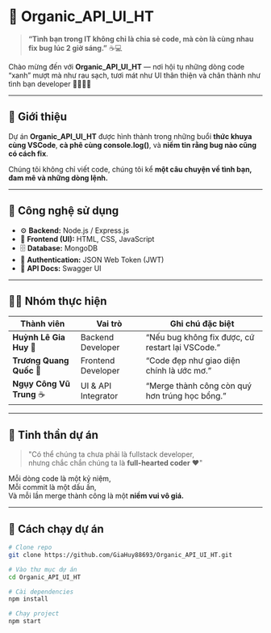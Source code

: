 # 💚 Organic_API_UI_HT

> **“Tình bạn trong IT không chỉ là chia sẻ code, mà còn là cùng nhau fix bug lúc 2 giờ sáng.”** ☕💻  

Chào mừng đến với **Organic_API_UI_HT** — nơi hội tụ những dòng code “xanh” mượt mà như rau sạch, tươi mát như UI thân thiện và chân thành như tình bạn developer 🧑‍💻👩‍💻  

---

## 🌱 Giới thiệu

Dự án **Organic_API_UI_HT** được hình thành trong những buổi **thức khuya cùng VSCode**, **cà phê cùng console.log()**, và **niềm tin rằng bug nào cũng có cách fix**.

Chúng tôi không chỉ viết code, chúng tôi kể **một câu chuyện về tình bạn, đam mê và những dòng lệnh.**

---

## 🔧 Công nghệ sử dụng

- ⚙️ **Backend:** Node.js / Express.js  
- 🌿 **Frontend (UI):** HTML, CSS, JavaScript  
- 🗄️ **Database:** MongoDB  
- 🔐 **Authentication:** JSON Web Token (JWT)  
- 📘 **API Docs:** Swagger UI  

---

## 👨‍💻 Nhóm thực hiện

| Thành viên | Vai trò | Ghi chú đặc biệt |
|-------------|----------|------------------|
| **Huỳnh Lê Gia Huy** 💚 | Backend Developer | “Nếu bug không fix được, cứ restart lại VSCode.” |
| **Trương Quang Quốc** 🌿 | Frontend Developer | “Code đẹp như giao diện chính là ước mơ.” |
| **Ngụy Công Vũ Trung** ☕ | UI & API Integrator | “Merge thành công còn quý hơn trúng học bổng.” |

---

## 💬 Tinh thần dự án

> "Có thể chúng ta chưa phải là fullstack developer,  
> nhưng chắc chắn chúng ta là **full-hearted coder** ❤️"

Mỗi dòng code là một kỷ niệm,  
Mỗi commit là một dấu ấn,  
Và mỗi lần merge thành công là một **niềm vui vô giá.**

---

## 🚀 Cách chạy dự án

```bash
# Clone repo
git clone https://github.com/GiaHuy88693/Organic_API_UI_HT.git

# Vào thư mục dự án
cd Organic_API_UI_HT

# Cài dependencies
npm install

# Chạy project
npm start
